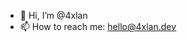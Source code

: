 - 👋 Hi, I’m @4xlan
- 📫 How to reach me: [hello@4xlan.dev](mailto:hello@4xlan.dev)

<!---
4xlan/4xlan is a ✨ special ✨ repository because its `README.md` (this file) appears on your GitHub profile.
You can click the Preview link to take a look at your changes.
--->
